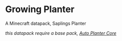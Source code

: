 # Growing Planter
A Minecraft datapack, Saplings Planter

*this datapack require a base pack, [Auto Planter Core](https://github.com/FaustVX/AutoPlanterCore/releases)*
